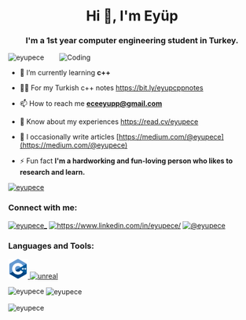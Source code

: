 <h1 align="center">Hi 👋, I'm Eyüp</h1>
<h3 align="center">I'm a 1st year computer engineering student in Turkey.</h3> 
<img align="right" alt="Coding" width="400" src=https://media.tenor.com/Ug6cbVA1ZsMAAAAd/developer.gif">

<p align="left"> <img src="https://komarev.com/ghpvc/?username=eyupece&label=Profile%20views&color=8ac125&style=flat" alt="eyupece" /> </p>


- 🌱 I’m currently learning **c++**

- 👨‍💻 For my Turkish c++ notes https://bit.ly/eyupcppnotes                                                                                    
                                                                                         
- 📫 How to reach me **eceeyupp@gmail.com**

- 📄 Know about my experiences https://read.cv/eyupece

- 📝 I occasionally write articles [https://medium.com/@eyupece](https://medium.com/@eyupece)                    

- ⚡ Fun fact **I'm a hardworking and fun-loving person who likes to research and learn.**


                                                                                                                                   
                                                                                                                                   
                                                                                                                                   
                                                                                                                                   
                                                                                                                                   
                                                                                                                                   


<p align="left"> <a href="https://github.com/ryo-ma/github-profile-trophy"><img src="https://github-profile-trophy.vercel.app/?username=eyupece" alt="eyupece" /></a> </p>

<h3 align="left">Connect with me:</h3>
<p align="left">
<a href="https://twitter.com/eyupece_" target="blank"><img align="center" src="https://raw.githubusercontent.com/rahuldkjain/github-profile-readme-generator/master/src/images/icons/Social/twitter.svg" alt="eyupece_" height="30" width="40" /></a>
<a href="https://linkedin.com/in/https://www.linkedin.com/in/eyupece/" target="blank"><img align="center" src="https://raw.githubusercontent.com/rahuldkjain/github-profile-readme-generator/master/src/images/icons/Social/linked-in-alt.svg" alt="https://www.linkedin.com/in/eyupece/" height="30" width="40" /></a>
<a href="https://medium.com/@eyupece" target="blank"><img align="center" src="https://raw.githubusercontent.com/rahuldkjain/github-profile-readme-generator/master/src/images/icons/Social/medium.svg" alt="@eyupece" height="30" width="40" /></a>
</p>

<h3 align="left">Languages and Tools:</h3>
<p align="left"> <a href="https://www.w3schools.com/cpp/" target="_blank" rel="noreferrer"> <img src="https://raw.githubusercontent.com/devicons/devicon/master/icons/cplusplus/cplusplus-original.svg" alt="cplusplus" width="40" height="40"/> </a> <a href="https://unrealengine.com/" target="_blank" rel="noreferrer"> <img src="https://raw.githubusercontent.com/kenangundogan/fontisto/036b7eca71aab1bef8e6a0518f7329f13ed62f6b/icons/svg/brand/unreal-engine.svg" alt="unreal" width="40" height="40"/> </a> </p>

<p><img align="left" src="https://github-readme-stats.vercel.app/api/top-langs?username=eyupece&show_icons=true&locale=en&layout=compact" alt="eyupece" /></p>

<p>&nbsp;<img align="center" src="https://github-readme-stats.vercel.app/api?username=eyupece&show_icons=true&locale=en" alt="eyupece" /></p>

<p><img align="center" src="https://github-readme-streak-stats.herokuapp.com/?user=eyupece&" alt="eyupece" /></p>
